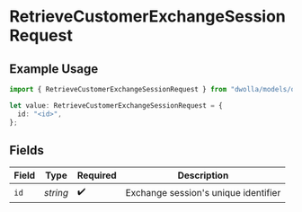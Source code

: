 # RetrieveCustomerExchangeSessionRequest

## Example Usage

```typescript
import { RetrieveCustomerExchangeSessionRequest } from "dwolla/models/operations";

let value: RetrieveCustomerExchangeSessionRequest = {
  id: "<id>",
};
```

## Fields

| Field                                | Type                                 | Required                             | Description                          |
| ------------------------------------ | ------------------------------------ | ------------------------------------ | ------------------------------------ |
| `id`                                 | *string*                             | :heavy_check_mark:                   | Exchange session's unique identifier |